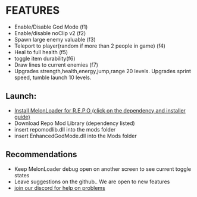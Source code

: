 # FEATURES

- Enable/Disable God Mode (f1)
- Enable/disable noClip v2 (f2)
- Spawn large enemy valuable (f3)
- Teleport to player(random if more than 2 people in game) (f4)
- Heal to full health (f5)
- toggle item durability(f6)
- Draw lines to current enemies (f7)
- Upgrades strength,health,energy,jump,range 20 levels. Upgrades sprint speed, tumble launch 10 levels.

## Launch:

- [Install MelonLoader for R.E.P.O (click on the dependency and installer guide)](https://github.com/LavaGang/MelonLoader.Installer?tab=readme-ov-file)
- Download Repo Mod Library (dependency listed)
- insert repomodlib.dll into the mods folder
- insert EnhancedGodMode.dll into the Mods folder

## Recommendations

- Keep MelonLoader debug open on another screen to see current toggle states
- Leave suggestions on the github.. We are open to new features
- [join our discord for help on problems](https://discord.gg/Zwa7y7sK) 
